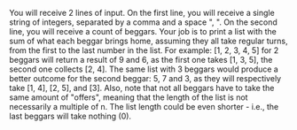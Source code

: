 You will receive 2 lines of input. On the first line, you will receive a single string of integers, separated by a comma and a space ", ". On the second line, you will receive a count of beggars. Your job is to print a list with the sum of what each beggar brings home, assuming they all take regular turns, from the first to the last number in the list.
For example: [1, 2, 3, 4, 5] for 2 beggars will return a result of 9 and 6, as the first one takes [1, 3, 5], the second one collects [2, 4]. The same list with 3 beggars would produce a better outcome for the second beggar: 5, 7 and 3, as they will respectively take [1, 4], [2, 5], and [3].
Also, note that not all beggars have to take the same amount of "offers", meaning that the length of the list is not necessarily a multiple of n. The list length could be even shorter - i.e., the last beggars will take nothing (0).


